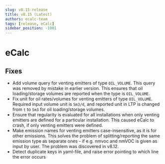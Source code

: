 ```yaml
---
slug: v8.15-release
title: v8.15 (Latest)
authors: ecalc-team
tags: [release, eCalc]
sidebar_position: -1001
---
```


# eCalc

## Fixes

- Add volume query for venting emitters of type `OIL_VOLUME`. This query was removed by mistake in earlier version. This ensures that oil loading/storage volumes are reported when the type is `OIL_VOLUME`.
- Fix unit for oil rates/volumes for venting emitters of type `OIL_VOLUME`. Required input volume unit is `Sm3/d`, and reported unit in LTP is changed from `t` to `Sm3` for oil loading/storage volumes.
- Ensure that regularity is evaluated for all installations when only venting emitters are defined for a particular installation. This caused eCalc to crash, if only venting emitters were defined.
- Make emission names for venting emitters case-insensitive, as it is for other emissions. This solves the problem of splitting/reporting the same emission type as separate ones - if e.g. nmvoc and nmVOC is given as input by user. The problem was discovered in v8.12.
- Detect duplicate keys in yaml-file, and raise error pointing to which line the error occurs
